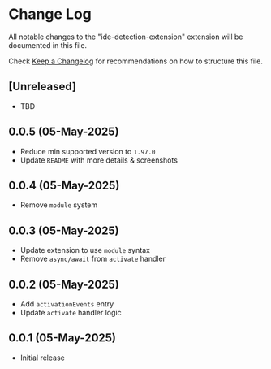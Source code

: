 # Change Log

All notable changes to the "ide-detection-extension" extension will be documented in this file.

Check [Keep a Changelog](http://keepachangelog.com/) for recommendations on how to structure this file.

## [Unreleased]

- TBD 

## 0.0.5 (05-May-2025) 

- Reduce min supported version to `1.97.0` 
- Update `README` with more details & screenshots 

## 0.0.4 (05-May-2025) 

- Remove `module` system 

## 0.0.3 (05-May-2025) 

- Update extension to use `module` syntax 
- Remove `async/await` from `activate` handler 

## 0.0.2 (05-May-2025) 

- Add `activationEvents` entry 
- Update `activate` handler logic 

## 0.0.1 (05-May-2025) 

- Initial release 

